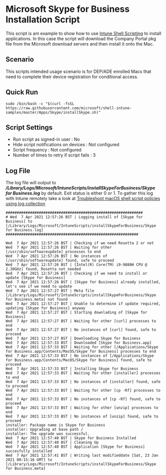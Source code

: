 # Microsoft Skype for Business Installation Script

This script is am example to show how to use [Intune Shell Scripting](https://docs.microsoft.com/en-us/mem/intune/apps/macos-shell-scripts) to install applications. In this case the script will download the Company Portal pkg file from the Microsoft download servers and then install it onto the Mac.

## Scenario

This scripts intended usage scenario is for DEP/ADE enrolled Macs that need to complete their device registration for conditional access.

## Quick Run

```
sudo /bin/bash -c "$(curl -fsSL https://raw.githubusercontent.com/microsoft/shell-intune-samples/master/Apps/Skype/installSkype.sh)"
```

## Script Settings

- Run script as signed-in user : No
- Hide script notifications on devices : Not configured
- Script frequency : Not configured
- Number of times to retry if script fails : 3

## Log File

The log file will output to ***/Library/Logs/Microsoft/IntuneScripts/installSkypeForBusiness/Skype for Business.log*** by default. Exit status is either 0 or 1. To gather this log with Intune remotely take a look at  [Troubleshoot macOS shell script policies using log collection](https://docs.microsoft.com/en-us/mem/intune/apps/macos-shell-scripts#troubleshoot-macos-shell-script-policies-using-log-collection)

```
##############################################################
# Wed  7 Apr 2021 12:57:26 BST | Logging install of [Skype for Business] to [/Library/Logs/Microsoft/IntuneScripts/installSkypeForBusiness/Skype for Business.log]
############################################################

Wed  7 Apr 2021 12:57:26 BST | Checking if we need Rosetta 2 or not
Wed  7 Apr 2021 12:57:26 BST | Waiting for other [/usr/sbin/softwareupdate] processes to end
Wed  7 Apr 2021 12:57:26 BST | No instances of [/usr/sbin/softwareupdate] found, safe to proceed
Wed  7 Apr 2021 12:57:26 BST | [Intel(R) Core(TM) i9-9880H CPU @ 2.30GHz] found, Rosetta not needed
Wed  7 Apr 2021 12:57:26 BST | Checking if we need to install or update [Skype for Business]
Wed  7 Apr 2021 12:57:26 BST | [Skype for Business] already installed, let's see if we need to update
Wed  7 Apr 2021 12:57:27 BST | Meta file [/Library/Logs/Microsoft/IntuneScripts/installSkypeForBusiness/Skype for Business.meta] not found
Wed  7 Apr 2021 12:57:27 BST | Unable to determine if update required, updating [Skype for Business] anyway
Wed  7 Apr 2021 12:57:27 BST | Starting downlading of [Skype for Business]
Wed  7 Apr 2021 12:57:27 BST | Waiting for other [curl] processes to end
Wed  7 Apr 2021 12:57:27 BST | No instances of [curl] found, safe to proceed
Wed  7 Apr 2021 12:57:27 BST | Downloading Skype for Business
Wed  7 Apr 2021 12:57:33 BST | Downloaded [Skype for Business.app]
Wed  7 Apr 2021 12:57:33 BST | Waiting for other [/Applications/Skype for Business.app/Contents/MacOS/Skype for Business] processes to end
Wed  7 Apr 2021 12:57:33 BST | No instances of [/Applications/Skype for Business.app/Contents/MacOS/Skype for Business] found, safe to proceed
Wed  7 Apr 2021 12:57:33 BST | Installing Skype for Business
Wed  7 Apr 2021 12:57:33 BST | Waiting for other [installer] processes to end
Wed  7 Apr 2021 12:57:33 BST | No instances of [installer] found, safe to proceed
Wed  7 Apr 2021 12:57:33 BST | Waiting for other [cp -Rf] processes to end
Wed  7 Apr 2021 12:57:33 BST | No instances of [cp -Rf] found, safe to proceed
Wed  7 Apr 2021 12:57:33 BST | Waiting for other [unzip] processes to end
Wed  7 Apr 2021 12:57:33 BST | No instances of [unzip] found, safe to proceed
installer: Package name is Skype for Business
installer: Upgrading at base path /
installer: The upgrade was successful.
Wed  7 Apr 2021 12:57:40 BST | Skype for Business Installed
Wed  7 Apr 2021 12:57:40 BST | Cleaning Up
Wed  7 Apr 2021 12:57:40 BST | Application [Skype for Business] succesfully installed
Wed  7 Apr 2021 12:57:41 BST | Writing last modifieddate [Sat, 23 Jan 2021 00:15:16 GMT] to [/Library/Logs/Microsoft/IntuneScripts/installSkypeForBusiness/Skype for Business.meta]
```
